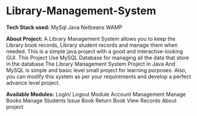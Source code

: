 # Library-Management-System

**Tech Stack used:**
  MySql
	Java
	Netbeans
	WAMP

**About Project:**
A Library Management System allows you to keep the Library book records, Library student records and manage them when needed. This is a simple java project with a good and interactive-looking GUI. This Project Use MySQL Database for managing all the data that store in the database.The Library Management System Project In Java And MySQL is simple and basic level small project for learning purposes. Also, you can modify this system as per your requirements and develop a perfect advance level project.

**Available Modules:**
Login/ Logout Module
Account Management
Manage Books
Manage Students
Issue Book
Return Book
View Records
About project
